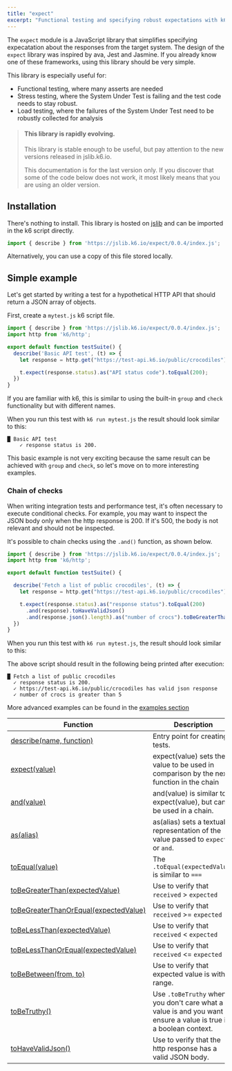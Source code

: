 ```yaml
---
title: "expect"
excerpt: "Functional testing and specifying robust expectations with k6"
---
```


The `expect` module is a JavaScript library that simplifies specifying expecatation about the responses from the target system. The design of the `expect` library was inspired by ava, Jest and Jasmine. If you already know one of these frameworks, using this library should be very simple. 

This library is especially useful for:
 - Functional testing, where many asserts are needed
 - Stress testing, where the System Under Test is failing and the test code needs to stay robust.
 - Load testing, where the failures of the System Under Test need to be robustly collected for analysis


<Blockquote mod='warning'>

#### This library is rapidly evolving.

This library is stable enough to be useful, but pay attention to the new versions released in jslib.k6.io. 

This documentation is for the last version only. If you discover that some of the code below does not work, it most likely means that you are using an older version.

</Blockquote>

## Installation
There's nothing to install. This library is hosted on [jslib](https://jslib.k6.io/) and can be imported in the k6 script directly.

<CodeGroup labels={[]}>

```javascript
import { describe } from 'https://jslib.k6.io/expect/0.0.4/index.js';
```

</CodeGroup>

Alternatively, you can use a copy of this file stored locally.

## Simple example

Let's get started by writing a test for a hypothetical HTTP API that should return a JSON array of objects. 

First, create a `mytest.js` k6 script file.


<CodeGroup labels={[]}>

```javascript
import { describe } from 'https://jslib.k6.io/expect/0.0.4/index.js';
import http from 'k6/http';

export default function testSuite() {
  describe('Basic API test', (t) => {
    let response = http.get("https://test-api.k6.io/public/crocodiles")

    t.expect(response.status).as("API status code").toEqual(200);
  })
}
```

</CodeGroup>

If you are familiar with k6, this is similar to using the built-in `group` and `check` functionality but with different names.

When you run this test with `k6 run mytest.js` the result should look similar to this:

```
█ Basic API test
    ✓ response status is 200.
```

This basic example is not very exciting because the same result can be achieved with `group` and `check`, so let's move on to more interesting examples.

### Chain of checks

When writing integration tests and performance test, it's often necessary to execute conditional checks. For example, you may want to inspect the JSON body only when the http response is 200. If it's 500, the body is not relevant and should not be inspected. 

It's possible to chain checks using the `.and()` function, as shown below.

<CodeGroup labels={[]}>

```javascript
import { describe } from 'https://jslib.k6.io/expect/0.0.4/index.js';
import http from 'k6/http';

export default function testSuite() {

  describe('Fetch a list of public crocodiles', (t) => {
    let response = http.get("https://test-api.k6.io/public/crocodiles")

    t.expect(response.status).as("response status").toEqual(200)
      .and(response).toHaveValidJson()
      .and(response.json().length).as("number of crocs").toBeGreaterThan(5);
  })
} 
```

</CodeGroup>

When you run this test with `k6 run mytest.js`, the result should look similar to this:

The above script should result in the following being printed after execution:

```
█ Fetch a list of public crocodiles
  ✓ response status is 200.
  ✓ https://test-api.k6.io/public/crocodiles has valid json response
  ✓ number of crocs is greater than 5
```

More advanced examples can be found in the [examples section](/examples/functional-testing)


| Function | Description |
| -------- | ----------- |
| [describe(name, function)](/javascript-api/jslib/expect/describe-name-function)  | Entry point for creating tests. |
| [expect(value)](/javascript-api/jslib/expect/expect-value)  | expect(value) sets the value to be used in comparison by the next function in the chain |
| [and(value)](/javascript-api/jslib/expect/and-value)  | and(value) is similar to expect(value), but can be used in a chain. |
| [as(alias)](/javascript-api/jslib/expect/as-string)  | as(alias) sets a textual representation of the value passed to `expect` or `and`. |
| [toEqual(value)](/javascript-api/jslib/expect/toequal-expectedvalue)  | The `.toEqual(expectedValue)` is similar to `===`    |
| [toBeGreaterThan(expectedValue)](/javascript-api/jslib/expect/tobegreaterthan-expectedvalue)  | Use to verify that `received` > `expected` |
| [toBeGreaterThanOrEqual(expectedValue)](/javascript-api/jslib/expect/tobegreaterthanorequal-expectedvalue)  | Use to verify that `received` >= `expected` |
| [toBeLessThan(expectedValue)](/javascript-api/jslib/expect/tobelessthan-expectedvalue)  | Use to verify that `received` < `expected` |
| [toBeLessThanOrEqual(expectedValue)](/javascript-api/jslib/expect/tobelessthanorequal-expectedvalue)  | Use to verify that `received` <= `expected` |
| [toBeBetween(from, to)](/javascript-api/jslib/expect/tobebetween-from-to)  | Use to verify that expected value is within range. |
| [toBeTruthy()](/javascript-api/jslib/expect/tobetruthy)  | Use `.toBeTruthy` when you don't care what a value is and you want to ensure a value is true in a boolean context.  | 
| [toHaveValidJson()](/javascript-api/jslib/expect/tohavevalidjson)  | Use to verify that the http response has a valid JSON body. |


